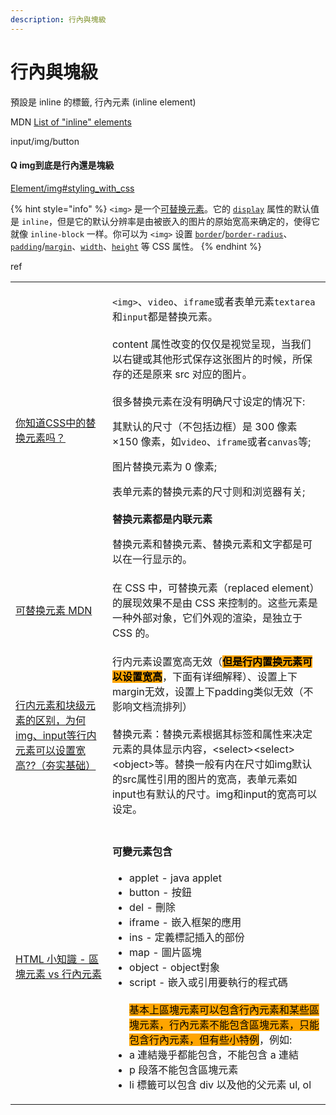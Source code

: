 ```yaml
---
description: 行內與塊級
---
```


# 行內與塊級

預設是 inline 的標籤, 行內元素 (inline element)



MDN [List of "inline" elements](https://developer.mozilla.org/en-US/docs/Web/HTML/Inline\_elements#list\_of\_inline\_elements)

input/img/button

#### Q img到底是行內還是塊級

[Element/img#styling\_with\_css](https://developer.mozilla.org/en-US/docs/Web/HTML/Element/img#styling\_with\_css)

{% hint style="info" %}
`<img>` 是一个[可替换元素](https://developer.mozilla.org/zh-CN/docs/Web/CSS/Replaced\_element)。它的 [`display`](https://developer.mozilla.org/zh-CN/docs/Web/CSS/display) 属性的默认值是 `inline`，但是它的默认分辨率是由被嵌入的图片的原始宽高来确定的，使得它就像 `inline-block` 一样。你可以为 `<img>` 设置 [`border`](https://developer.mozilla.org/zh-CN/docs/Web/CSS/border)/[`border-radius`](https://developer.mozilla.org/zh-CN/docs/Web/CSS/border-radius)、[`padding`](https://developer.mozilla.org/zh-CN/docs/Web/CSS/padding)/[`margin`](https://developer.mozilla.org/zh-CN/docs/Web/CSS/margin)、[`width`](https://developer.mozilla.org/zh-CN/docs/Web/CSS/width)、[`height`](https://developer.mozilla.org/zh-CN/docs/Web/CSS/height) 等 CSS 属性。
{% endhint %}



ref

|                                                                                                          |                                                                                                                                                                                                                                                                                                                                                                                                                                                                    |
| -------------------------------------------------------------------------------------------------------- | ------------------------------------------------------------------------------------------------------------------------------------------------------------------------------------------------------------------------------------------------------------------------------------------------------------------------------------------------------------------------------------------------------------------------------------------------------------------ |
| [你知道CSS中的替换元素吗？](https://blog.csdn.net/m0\_47901007/article/details/127240751)                           | <p> <code>&#x3C;img></code>、<code>video</code>、<code>iframe</code>或者表单元素<code>textarea</code>和<code>input</code>都是替换元素。<br><br>content 属性改变的仅仅是视觉呈现，当我们以右键或其他形式保存这张图片的时候，所保存的还是原来 src 对应的图片。<br><br>很多替换元素在没有明确尺寸设定的情况下:</p><p>其默认的尺寸（不包括边框）是 300 像素×150 像素，如<code>video</code>、<code>iframe</code>或者<code>canvas</code>等;</p><p>图片替换元素为 0 像素;</p><p>表单元素的替换元素的尺寸则和浏览器有关;<br><br><strong>替换元素都是内联元素</strong></p><p>替换元素和替换元素、替换元素和文字都是可以在一行显示的。</p>                |
| [可替换元素 MDN](https://developer.mozilla.org/zh-CN/docs/Web/CSS/Replaced\_element)                          | 在 CSS 中，可替换元素（replaced element）的展现效果不是由 CSS 来控制的。这些元素是一种外部对象，它们外观的渲染，是独立于 CSS 的。                                                                                                                                                                                                                                                                                                                                                                                   |
| [行内元素和块级元素的区别，为何img、input等行内元素可以设置宽高??（夯实基础）](https://blog.csdn.net/zhouzuoluo/article/details/81064168) | <p>行内元素设置宽高无效（<mark style="background-color:orange;"><strong>但是行内置换元素可以设置宽高</strong></mark>，下面有详细解释）、设置上下margin无效，设置上下padding类似无效（不影响文档流排列）<br><br>替换元素：替换元素根据其标签和属性来决定元素的具体显示内容，&#x3C;select>&#x3C;select>&#x3C;object>等。替换一般有内在尺寸如img默认的src属性引用的图片的宽高，表单元素如input也有默认的尺寸。img和input的宽高可以设定。</p>                                                                                                                                                                    |
| [HTML 小知識 - 區塊元素 vs 行內元素](https://yanennnnn.github.io/html/20200827/fd7f7d68/)                           | <p></p><h4 id="ke-bian-yuan-su-bao-han">可變元素包含</h4><ul><li>applet - java applet</li><li>button - 按鈕</li><li>del - 刪除</li><li>iframe - 嵌入框架的應用</li><li>ins - 定義標記插入的部份</li><li>map - 圖片區塊</li><li>object - object對象</li><li>script - 嵌入或引用要執行的程式碼<br><br><mark style="background-color:orange;">基本上區塊元素可以包含行內元素和某些區塊元素，行內元素不能包含區塊元素，只能包含行內元素，但有些小特例</mark>，例如:</li><li>a 連結幾乎都能包含，不能包含 a 連結</li><li>p 段落不能包含區塊元素</li><li>li 標籤可以包含 div 以及他的父元素 ul, ol<br></li></ul> |
